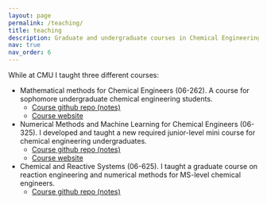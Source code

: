 ```yaml
---
layout: page
permalink: /teaching/
title: teaching
description: Graduate and undergraduate courses in Chemical Engineering at CMU
nav: true
nav_order: 6
---
```


While at CMU I taught three different courses:
* Mathematical methods for Chemical Engineers (06-262). A course for sophomore undergraduate chemical engineering students. 
  * [Course github repo (notes)](https://github.com/ulissigroup/math-methods-chemical-engineering)
  * [Course website](https://ulissigroup.cheme.cmu.edu/math-methods-chemical-engineering/intro.html)
* Numerical Methods and Machine Learning for Chemical Engineers (06-325). I developed and taught a new required junior-level mini course for chemical engineering undergraduates.
  * [Course github repo (notes)](https://github.com/ulissigroup/F22-06-325)
  * [Course website](https://ulissigroup.cheme.cmu.edu/F22-06-325/intro.html)
* Chemical and Reactive Systems (06-625). I taught a graduate course on reaction engineering and numerical methods for MS-level chemical engineers.    
  * [Course github repo (notes)](https://github.com/zulissi/f18-06625)

